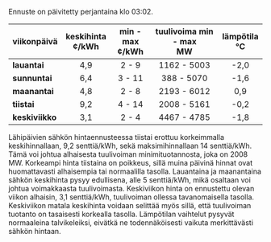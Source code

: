 Ennuste on päivitetty perjantaina klo 03:02.

| viikonpäivä  | keskihinta<br>¢/kWh | min - max<br>¢/kWh | tuulivoima min - max<br>MW | lämpötila<br>°C |
|:-------------|:----------------:|:----------------:|:-------------:|:-------------:|
| **lauantai**  |       4,9        |       2 - 9      |    1162 - 5003    |     -2,0      |
| **sunnuntai** |       6,4        |      3 - 11      |     388 - 5070    |     -1,6      |
| **maanantai** |       4,8        |       2 - 8      |    2193 - 6012    |      0,9      |
| **tiistai**   |       9,2        |      4 - 14      |    2008 - 5161    |     -0,2      |
| **keskiviikko** |     3,1        |       2 - 4      |    4467 - 4785    |     -1,8      |

Lähipäivien sähkön hintaennusteessa tiistai erottuu korkeimmalla keskihinnallaan, 9,2 senttiä/kWh, sekä maksimihinnallaan 14 senttiä/kWh. Tämä voi johtua alhaisesta tuulivoiman minimituotannosta, joka on 2008 MW. Korkeampi hinta tiistaina on poikkeus, sillä muina päivinä hinnat ovat huomattavasti alhaisempia tai normaalilla tasolla. Lauantaina ja maanantaina sähkön keskihinta pysyy edullisena, alle 5 senttiä/kWh, mikä osaltaan voi johtua voimakkaasta tuulivoimasta. Keskiviikon hinta on ennustettu olevan viikon alhaisin, 3,1 senttiä/kWh, tuulivoiman ollessa tavanomaisella tasolla. Keskiviikon matala keskihinta voidaan selittää myös sillä, että tuulivoiman tuotanto on tasaisesti korkealla tasolla. Lämpötilan vaihtelut pysyvät normaaleina talvikeleiksi, eivätkä ne todennäköisesti vaikuta merkittävästi sähkön hintaan.